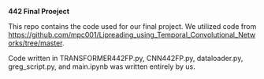 **442 Final Proeject**

This repo contains the code used for our final project. We utilized code from https://github.com/mpc001/Lipreading_using_Temporal_Convolutional_Networks/tree/master.

Code written in TRANSFORMER442FP.py, CNN442FP.py, dataloader.py, greg_script.py, and main.ipynb was written entirely by us.
